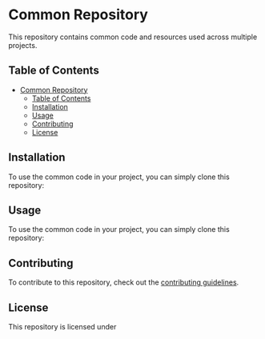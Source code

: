 # Common Repository

This repository contains common code and resources used across multiple projects.

## Table of Contents

- [Common Repository](#common-repository)
  - [Table of Contents](#table-of-contents)
  - [Installation](#installation)
  - [Usage](#usage)
  - [Contributing](#contributing)
  - [License](#license)

## Installation

To use the common code in your project, you can simply clone this repository:

## Usage

To use the common code in your project, you can simply clone this repository:

## Contributing

To contribute to this repository, check out the [contributing guidelines](CONTRIBUTING.md).

## License

This repository is licensed under

